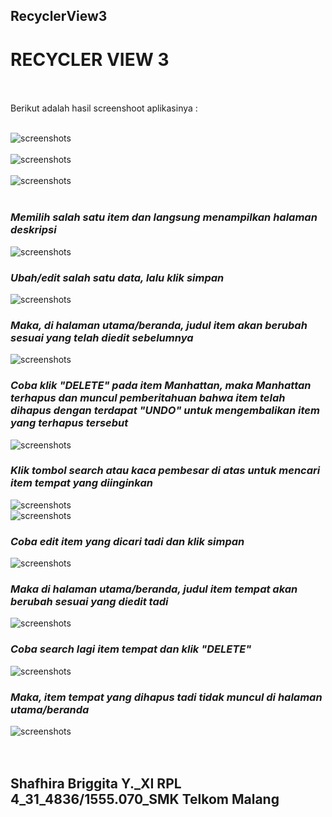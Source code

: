 ## RecyclerView3<br>

# RECYCLER VIEW 3 <br><br>

Berikut adalah hasil screenshoot aplikasinya : <br><br>

![screenshots](https://github.com/sbbriggitash/RecyclerView3/blob/master/1.PNG)<br><br>
![screenshots](https://github.com/sbbriggitash/RecyclerView3/blob/master/2.PNG)<br><br>
![screenshots](https://github.com/sbbriggitash/RecyclerView3/blob/master/3.PNG)<br><br>
### *__Memilih salah satu item dan langsung menampilkan halaman deskripsi__*
![screenshots](https://github.com/sbbriggitash/RecyclerView3/blob/master/4.PNG)<br>
### *__Ubah/edit salah satu data, lalu klik simpan__*
![screenshots](https://github.com/sbbriggitash/RecyclerView3/blob/master/5.PNG)<br>
### *__Maka, di halaman utama/beranda, judul item akan berubah sesuai yang telah diedit sebelumnya__*
![screenshots](https://github.com/sbbriggitash/RecyclerView3/blob/master/6.PNG)<br>
### *__Coba klik "DELETE" pada item Manhattan, maka Manhattan terhapus dan muncul pemberitahuan bahwa item telah dihapus dengan terdapat "UNDO" untuk mengembalikan item yang terhapus tersebut__*
![screenshots](https://github.com/sbbriggitash/RecyclerView3/blob/master/7.PNG)<br>
### *__Klik tombol search atau kaca pembesar di atas untuk mencari item tempat yang diinginkan__*
![screenshots](https://github.com/sbbriggitash/RecyclerView3/blob/master/8.PNG)<br>
![screenshots](https://github.com/sbbriggitash/RecyclerView3/blob/master/9.PNG)<br>
### *__Coba edit item yang dicari tadi dan klik simpan__*
![screenshots](https://github.com/sbbriggitash/RecyclerView3/blob/master/10.PNG)<br>
### *__Maka di halaman utama/beranda, judul item tempat akan berubah sesuai yang diedit tadi__*
![screenshots](https://github.com/sbbriggitash/RecyclerView3/blob/master/11.PNG)<br>
### *__Coba search lagi item tempat dan klik "DELETE"__*
![screenshots](https://github.com/sbbriggitash/RecyclerView3/blob/master/12.PNG)<br>
### *__Maka, item tempat yang dihapus tadi tidak muncul di halaman utama/beranda__*
![screenshots](https://github.com/sbbriggitash/RecyclerView3/blob/master/13.PNG)<br><br><br>

## Shafhira Briggita Y._XI RPL 4_31_4836/1555.070_SMK Telkom Malang
